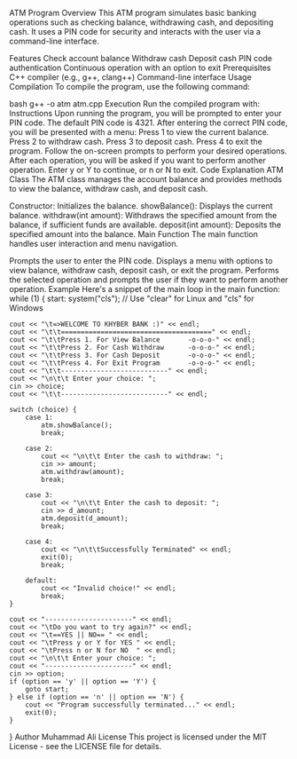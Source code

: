 ATM Program
Overview
This ATM program simulates basic banking operations such as checking balance, withdrawing cash, and depositing cash. It uses a PIN code for security and interacts with the user via a command-line interface.

Features
Check account balance
Withdraw cash
Deposit cash
PIN code authentication
Continuous operation with an option to exit
Prerequisites
C++ compiler (e.g., g++, clang++)
Command-line interface
Usage
Compilation
To compile the program, use the following command:

bash
g++ -o atm atm.cpp
Execution
Run the compiled program with:
Instructions
Upon running the program, you will be prompted to enter your PIN code. The default PIN code is 4321.
After entering the correct PIN code, you will be presented with a menu:
Press 1 to view the current balance.
Press 2 to withdraw cash.
Press 3 to deposit cash.
Press 4 to exit the program.
Follow the on-screen prompts to perform your desired operations.
After each operation, you will be asked if you want to perform another operation. Enter y or Y to continue, or n or N to exit.
Code Explanation
ATM Class
The ATM class manages the account balance and provides methods to view the balance, withdraw cash, and deposit cash.

Constructor: Initializes the balance.
showBalance(): Displays the current balance.
withdraw(int amount): Withdraws the specified amount from the balance, if sufficient funds are available.
deposit(int amount): Deposits the specified amount into the balance.
Main Function
The main function handles user interaction and menu navigation.

Prompts the user to enter the PIN code.
Displays a menu with options to view balance, withdraw cash, deposit cash, or exit the program.
Performs the selected operation and prompts the user if they want to perform another operation.
Example
Here's a snippet of the main loop in the main function:
while (1) {
    start:
    system("cls"); // Use "clear" for Linux and "cls" for Windows

    cout << "\t=>WELCOME TO KHYBER BANK :)" << endl;
    cout << "\t\t======================================" << endl;
    cout << "\t\tPress 1. For View Balance       -o-o-o-" << endl;
    cout << "\t\tPress 2. For Cash Withdraw      -o-o-o-" << endl;
    cout << "\t\tPress 3. For Cash Deposit       -o-o-o-" << endl;
    cout << "\t\tPress 4. For Exit Program       -o-o-o-" << endl;
    cout << "\t\t---------------------------" << endl;
    cout << "\n\t\t Enter your choice: ";
    cin >> choice;
    cout << "\t\t---------------------------" << endl;

    switch (choice) {
        case 1:
            atm.showBalance();
            break;

        case 2:
            cout << "\n\t\t Enter the cash to withdraw: ";
            cin >> amount;
            atm.withdraw(amount);
            break;

        case 3:
            cout << "\n\t\t Enter the cash to deposit: ";
            cin >> d_amount;
            atm.deposit(d_amount);
            break;

        case 4:
            cout << "\n\t\tSuccessfully Terminated" << endl;
            exit(0);
            break;

        default:
            cout << "Invalid choice!" << endl;
            break;
    }

    cout << "----------------------" << endl;
    cout << "\tDo you want to try again?" << endl;
    cout << "\t==YES || NO== " << endl;
    cout << "\tPress y or Y for YES " << endl;
    cout << "\tPress n or N for NO  " << endl;
    cout << "\n\t\t Enter your choice: ";
    cout << "----------------------" << endl;
    cin >> option;
    if (option == 'y' || option == 'Y') {
        goto start;
    } else if (option == 'n' || option == 'N') {
        cout << "Program successfully terminated..." << endl;
        exit(0);
    }
}
Author
    Muhammad Ali 
License
This project is licensed under the MIT License - see the LICENSE file for details.
